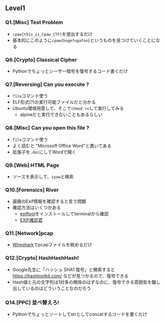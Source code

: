 ## Level1
### Q1.[Misc] Test Problem
* `cpaw{this_is_Cpaw_CTF}`を提出するだけ
* 基本的にこのように`cpaw{hogefugafoo}`というものを見つけていくことになる


### Q6.[Crypto] Classical Cipher
* Pythonでちょっとシーザー暗号を復号するコード書くだけ


### Q7.[Reversing] Can you execute ?
* `file`コマンド使う
* ELF形式(?)の実行可能ファイルだと分かる
* Ubuntu環境用意して、そこで`chmod +x`して実行してみる
  - alpineだと実行できないこともあるらしい


### Q8.[Misc] Can you open this file ?
* `file`コマンド使う
* よく読むと "Microsoft Office Word"と書いてある
* 拡張子を`.doc`にしてWordで開く


### Q9.[Web] HTML Page
* ソースを表示して、`cpaw`と検索


### Q10.[Forensics] River
* 画像のExif情報を確認すると言う問題
* 確認方法はいくつかある
  - [exiftool]( https://exiftool.org/ )をインストールしてterminalから確認
  - [EXIF確認君]( http://exif-check.org/ )


### Q11.[Network]pcap
* [Wireshark]( https://www.wireshark.org/ )でpcapファイルを眺めるだけ


### Q12.[Crypto] HashHashHash!
* Google先生に「ハッシュ SHA1 復号」と検索すると https://hashtoolkit.com/ などが見つかるので、復号できる
* Hash値と元の文字列は1対多の関係のはずなのに、復号できる雰囲気を醸し出しているのはどういうことなのだろう


### Q14.[PPC] 並べ替えろ!
* Pythonでちょっとソートしてstrとしてconcatするコードを書くだけ
